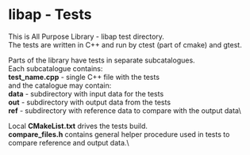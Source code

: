 # libap - Tests

This is All Purpose Library - libap test directory.\
The tests are written in C++ and run by ctest (part of cmake) and gtest.

Parts of the library have tests in separate subcatalogues.\
Each subcatalogue contains:\
**test_name.cpp** - single C++ file with the tests\
and the catalogue may contain:\
**data** - subdirectory with input data for the tests\
**out** - subdirectory with output data from the tests\
**ref** - subdirectory with reference data to compare with the output data\

Local **CMakeList.txt** drives the tests build.\
**compare_files.h** contains general helper procedure used in tests to compare reference and output data.\





